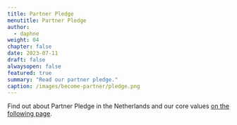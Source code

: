```yaml
---
title: Partner Pledge
menutitle: Partner Pledge
author: 
  - daphne
weight: 04
chapter: false
date: 2023-07-11
draft: false
alwaysopen: false
featured: true
summary: "Read our partner pledge."
caption: /images/become-partner/pledge.png
---
```


Find out about Partner Pledge in the Netherlands and our core values [<u>on the following page</u>](https://partner.microsoft.com/en-nl/connect/local/nl-partner/partner-pledge).